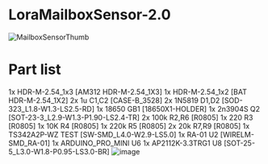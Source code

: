 # LoraMailboxSensor-2.0

![MailboxSensorThumb](https://user-images.githubusercontent.com/81021972/123465493-7bbf4f00-d5ee-11eb-8d49-5c4576d5342b.jpg)

# Part list
1x HDR-M-2.54_1x3	[AM312	HDR-M-2.54_1X3]
1x HDR-M-2.54_1x2	[BAT	HDR-M-2.54_1X2]
2x 1u	C1,C2	[CASE-B_3528]
2x 1N5819	D1,D2	[SOD-323_L1.8-W1.3-LS2.5-RD]
1x 18650	GB1	[18650X1-HOLDER]
1x 2n3904S	Q2	[SOT-23-3_L2.9-W1.3-P1.90-LS2.4-TR]
2x 100k	R2,R6	[R0805]
1x 220	R3	[R0805]
1x 10K	R4	[R0805]
1x 220k	R5	[R0805]
2x 20k	R7,R9	[R0805]
1x TS342A2P-WZ	TEST	[SW-SMD_L4.0-W2.9-LS5.0]
1x RA-01	U2	[WIRELM-SMD_RA-01]
1x ARDUINO_PRO_MINI	U6
1x AP2112K-3.3TRG1	U8	[SOT-25-5_L3.0-W1.8-P0.95-LS3.0-BR]
![image](https://user-images.githubusercontent.com/81021972/123467387-bfb35380-d5f0-11eb-82fe-50a86e363d81.png)
